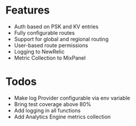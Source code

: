 # Features

- Auth based on PSK and KV entries
- Fully configurable routes
- Support for global and regional routing
- User-based route permissions
- Logging to NewRelic
- Metric Collection to MixPanel

# Todos

- Make log Provider configurable via env variable
- Bring test coverage above 80%
- Add logging in all functions
- Add Analytics Engine metrics collection

